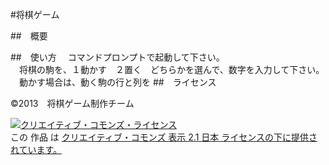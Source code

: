 ﻿#将棋ゲーム

##　概要

##　使い方
　コマンドプロンプトで起動して下さい。</br>
　将棋の駒を、１動かす　２置く　どちらかを選んで、数字を入力して下さい。
　動かす場合は、動く駒の行と列を
##　ライセンス

©2013　将棋ゲーム制作チーム　

<a rel="license" href="http://creativecommons.org/licenses/by/2.1/jp/"><img alt="クリエイティブ・コモンズ・ライセンス" style="border-width:0" src="http://i.creativecommons.org/l/by/2.1/jp/88x31.png" /></a><br />この 作品 は <a rel="license" href="http://creativecommons.org/licenses/by/2.1/jp/">クリエイティブ・コモンズ 表示 2.1 日本 ライセンスの下に提供されています。</a>
